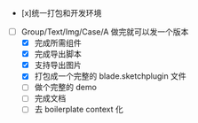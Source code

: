 
 - [x]统一打包和开发环境
 - [ ] Group/Text/Img/Case/A 做完就可以发一个版本
   - [x] 完成所需组件
   - [x]  完成导出脚本
   - [x] 支持导出图片
   - [x] 打包成一个完整的 blade.sketchplugin 文件
   - [ ] 做个完整的 demo
   - [ ] 完成文档
   - [ ] 去 boilerplate context 化